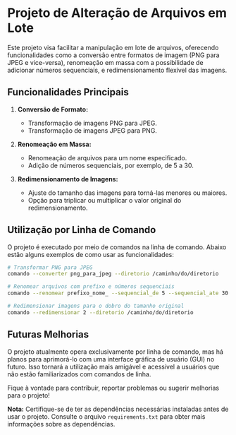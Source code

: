 # Projeto de Alteração de Arquivos em Lote

Este projeto visa facilitar a manipulação em lote de arquivos, oferecendo funcionalidades como a conversão entre formatos de imagem (PNG para JPEG e vice-versa), renomeação em massa com a possibilidade de adicionar números sequenciais, e redimensionamento flexível das imagens.

## Funcionalidades Principais

1. **Conversão de Formato:**
   - Transformação de imagens PNG para JPEG.
   - Transformação de imagens JPEG para PNG.

2. **Renomeação em Massa:**
   - Renomeação de arquivos para um nome especificado.
   - Adição de números sequenciais, por exemplo, de 5 a 30.

3. **Redimensionamento de Imagens:**
   - Ajuste do tamanho das imagens para torná-las menores ou maiores.
   - Opção para triplicar ou multiplicar o valor original do redimensionamento.

## Utilização por Linha de Comando

O projeto é executado por meio de comandos na linha de comando. Abaixo estão alguns exemplos de como usar as funcionalidades:

```bash
# Transformar PNG para JPEG
comando --converter png_para_jpeg --diretorio /caminho/do/diretorio

# Renomear arquivos com prefixo e números sequenciais
comando --renomear prefixo_nome_ --sequencial_de 5 --sequencial_ate 30 --diretorio /caminho/do/diretorio

# Redimensionar imagens para o dobro do tamanho original
comando --redimensionar 2 --diretorio /caminho/do/diretorio
```

## Futuras Melhorias

O projeto atualmente opera exclusivamente por linha de comando, mas há planos para aprimorá-lo com uma interface gráfica de usuário (GUI) no futuro. Isso tornará a utilização mais amigável e acessível a usuários que não estão familiarizados com comandos de linha.

Fique à vontade para contribuir, reportar problemas ou sugerir melhorias para o projeto!

**Nota:** Certifique-se de ter as dependências necessárias instaladas antes de usar o projeto. Consulte o arquivo `requirements.txt` para obter mais informações sobre as dependências.
